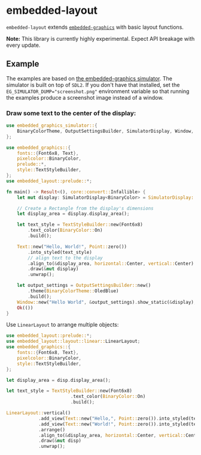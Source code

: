 embedded-layout
===============

`embedded-layout` extends [`embedded-graphics`] with basic layout functions.

**Note:** This library is currently highly experimental. Expect API breakage with every update.

## Example

The examples are based on [the embedded-graphics simulator](https://github.com/jamwaffles/embedded-graphics/tree/master/simulator). The simulator is built on top of `SDL2`. If you don't have that installed, set the `EG_SIMULATOR_DUMP="screenshot.png"` environment variable so that running the examples produce a screenshot image instead of a window.

### Draw some text to the center of the display:

```rust
use embedded_graphics_simulator::{
    BinaryColorTheme, OutputSettingsBuilder, SimulatorDisplay, Window,
};

use embedded_graphics::{
    fonts::{Font6x8, Text},
    pixelcolor::BinaryColor,
    prelude::*,
    style::TextStyleBuilder,
};
use embedded_layout::prelude::*;

fn main() -> Result<(), core::convert::Infallible> {
    let mut display: SimulatorDisplay<BinaryColor> = SimulatorDisplay::new(Size::new(129, 129));

    // Create a Rectangle from the display's dimensions
    let display_area = display.display_area();

    let text_style = TextStyleBuilder::new(Font6x8)
        .text_color(BinaryColor::On)
        .build();

    Text::new("Hello, World!", Point::zero())
        .into_styled(text_style)
        // align text to the display
        .align_to(&display_area, horizontal::Center, vertical::Center)
        .draw(&mut display)
        .unwrap();

    let output_settings = OutputSettingsBuilder::new()
        .theme(BinaryColorTheme::OledBlue)
        .build();
    Window::new("Hello World", &output_settings).show_static(&display);
    Ok(())
}
```

Use `LinearLayout` to arrange multiple objects:

```rust
use embedded_layout::prelude::*;
use embedded_layout::layout::linear::LinearLayout;
use embedded_graphics::{
    fonts::{Font6x8, Text},
    pixelcolor::BinaryColor,
    style::TextStyleBuilder,
};

let display_area = disp.display_area();

let text_style = TextStyleBuilder::new(Font6x8)
                        .text_color(BinaryColor::On)
                        .build();

LinearLayout::vertical()
            .add_view(Text::new("Hello,", Point::zero()).into_styled(text_style))
            .add_view(Text::new("World!", Point::zero()).into_styled(text_style))
            .arrange()
            .align_to(&display_area, horizontal::Center, vertical::Center)
            .draw(&mut disp)
            .unwrap();
```

[`embedded-graphics`]: https://github.com/jamwaffles/embedded-graphics/
